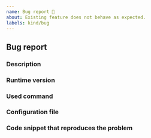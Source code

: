 ```yaml
---
name: Bug report 🐛
about: Existing feature does not behave as expected.
labels: kind/bug
---
```


## Bug report

<!--
  Before reporting a bug, make sure PHP CS Fixer is up-to-date.

  Check that the issue is NOT regarded to an applied rule by using the `-vvv` option (will list applied rules) on a minimal code snippet.
-->

### Description

<!--
  Please describe the problem.
-->

### Runtime version

<!--
  Provide PHP CS Fixer version and PHP runtime by sharing result of this command:
  $ php-cs-fixer -V
-->

### Used command

<!--
  Provide the command used to run PHP CS Fixer (run with `-vvv`).
-->

### Configuration file

<!--
  Provide content of configuration file you used (.php-cs-fixer[.dist].php).
-->

### Code snippet that reproduces the problem

<!--
  Provide a minimal code snippet before running PHP CS Fixer. If relevant,
  also provide the expected output, the actual output and/or the error that
  occurred, if any.

  Please use markdown syntax for each code snippet, e.g.:

  ```php
  <?php
  $var = 'foo';
  ```
-->
